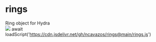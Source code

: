 # rings
Ring object for Hydra<br>
![](rings.jpg)
await loadScript('https://cdn.jsdelivr.net/gh/ncavazos/rings@main/rings.js')

